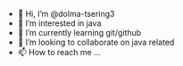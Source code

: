 - 👋 Hi, I’m @dolma-tsering3
- 👀 I’m interested in java
- 🌱 I’m currently learning git/github
- 💞️ I’m looking to collaborate on java related 
- 📫 How to reach me ...

<!---
dolma-tsering3/dolma-tsering3 is a ✨ special ✨ repository because its `README.md` (this file) appears on your GitHub profile.
You can click the Preview link to take a look at your changes.
--->
